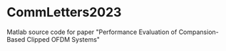# CommLetters2023
Matlab source code for paper "Performance Evaluation of Compansion-Based Clipped OFDM Systems"
